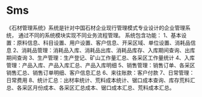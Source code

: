 # Sms
 《石材管理系统》系统是针对中国石材企业现行管理模式专业设计的企业管理系统， 通过不同的系统模块实现不同业务流程管理。 系统包含功能： 1、基本设置：原料信息、科目设置、用户设置、客户信息、开采区域、单位设置、消耗品信息 2、消耗品管理：消耗品入库、消耗品出库、消耗品库存、入库期间查询、出库期间查询 3、生产管理：生产登记、矿山工作量汇总、各采区工作量统计 4、入库管理：产品入库、产品入库汇总、产品入库明细 5、销售管理：销售订单、各采区销售汇总、销售订单明细、客户信息汇总 6、来往账款：客户付款 7、日常管理：日常费用 8、统计汇总：出材率统计、荒料成本统计、锯口成本查询、库存荒料汇总、各采区月份成本、各采区汇总成本、锯口成本汇总、荒料成本汇总。
